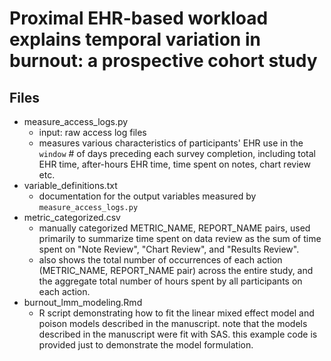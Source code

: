 # Proximal EHR-based workload explains temporal variation in burnout: a prospective cohort study

## Files
- measure_access_logs.py
    - input: raw access log files
    - measures various characteristics of participants' EHR use in the `window` # of days preceding each survey completion, including total EHR time, after-hours EHR time, time spent on notes, chart review etc.
- variable_definitions.txt
    - documentation for the output variables measured by `measure_access_logs.py`
- metric_categorized.csv
    - manually categorized METRIC_NAME, REPORT_NAME pairs, used primarily to summarize time spent on data review as the sum of time spent on "Note Review", "Chart Review", and "Results Review".
    - also shows the total number of occurrences of each action (METRIC_NAME, REPORT_NAME pair) across the entire study, and the aggregate total number of hours spent by all participants on each action.
- burnout_lmm_modeling.Rmd
    - R script demonstrating how to fit the linear mixed effect model and poison models described in the manuscript. note that the models described in the manuscript were fit with SAS. this example code is provided just to demonstrate the model formulation.
